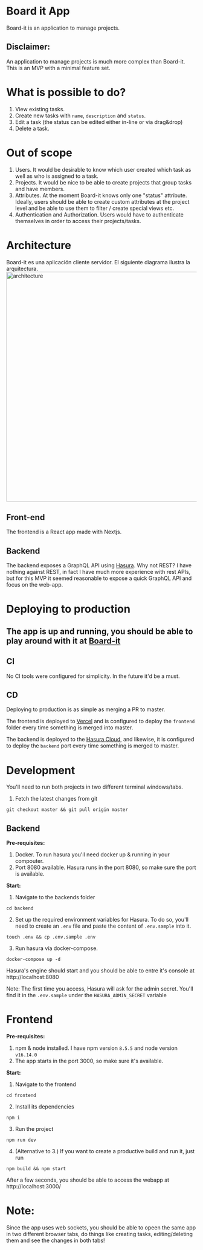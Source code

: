 # Board it App

Board-it is an application to manage projects.

## Disclaimer:

An application to manage projects is much more complex than Board-it. This is an MVP with a minimal feature set.

# What is possible to do?

1. View existing tasks.
2. Create new tasks with `name`, `description` and `status`.
3. Edit a task (the status can be edited either in-line or via drag&drop)
4. Delete a task.

# Out of scope

1. Users. It would be desirable to know which user created which task as well as who is assigned to a task.
2. Projects. It would be nice to be able to create projects that group tasks and have members.
3. Attributes. At the moment Board-it knows only one "status" attribute. Ideally, users should be able to create custom attributes at the project level and be able to use them to filter / create special views etc.
4. Authentication and Authorization. Users would have to authenticate themselves in order to access their projects/tasks.

# Architecture

Board-it es una aplicación cliente servidor. El siguiente diagrama ilustra la arquitectura.
<img width="608" alt="architecture" src="https://user-images.githubusercontent.com/18520314/168510916-33351580-a4f5-4b85-97b0-c8c4b17e1daf.png">

## Front-end

The frontend is a React app made with Nextjs.

## Backend

The backend exposes a GraphQL API using [Hasura](https://hasura.io/). Why not REST? I have nothing against REST, in fact I have much more experience with rest APIs, but for this MVP it seemed reasonable to expose a quick GraphQL API and focus on the web-app.

# Deploying to production

## The app is up and running, you should be able to play around with it at [Board-it](https://board-it-phi.vercel.app/)

## CI

No CI tools were configured for simplicity. In the future it'd be a must.

## CD

Deploying to production is as simple as merging a PR to master.

The frontend is deployed to [Vercel](https://vercel.com/) and is configured to deploy the `frontend` folder every time something is merged into master.

The backend is deployed to the [Hasura Cloud](https://cloud.hasura.io/), and likewise, it is configured to deploy the `backend` port every time something is merged to master.

# Development

You'll need to run both projects in two different terminal windows/tabs.

1. Fetch the latest changes from git

```
git checkout master && git pull origin master
```

## Backend

<b>Pre-requisites:</b>

1. Docker. To run hasura you'll need docker up & running in your compouter.
2. Port 8080 available. Hasura runs in the port 8080, so make sure the port is available.

<b>Start:</b>

1. Navigate to the backends folder

```
cd backend
```

2. Set up the required environment variables for Hasura. To do so, you'll need to create an `.env` file and paste the content of `.env.sample` into it.

```
touch .env && cp .env.sample .env
```

3. Run hasura vía docker-compose.

```
docker-compose up -d
```

Hasura's engine should start and you should be able to entre it's console at http://localhost:8080

Note: The first time you access, Hasura will ask for the admin secret. You'll find it in the `.env.sample` under the `HASURA_ADMIN_SECRET` variable

# Frontend

<b>Pre-requisites:</b>

1. npm & node installed. I have npm version `8.5.5` and node version `v16.14.0`
2. The app starts in the port 3000, so make sure it's available.

<b>Start:</b>

1. Navigate to the frontend

```
cd frontend
```

2. Install its dependencies

```
npm i
```

3. Run the project

```
npm run dev
```

4. (Alternative to 3.) If you want to create a productive build and run it, just run

```
npm build && npm start
```

After a few seconds, you should be able to access the webapp at http://localhost:3000/

# Note:

Since the app uses web sockets, you should be able to opeen the same app in two different browser tabs, do things like creating tasks, editing/deleting them and see the changes in both tabs!
